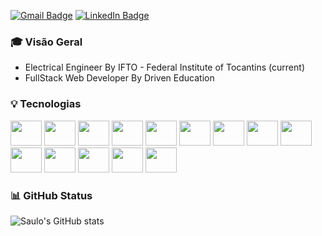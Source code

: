 [![Gmail Badge](https://img.shields.io/badge/-Gmail-c14438?style=for-the-badge&logo=Gmail&logoColor=white&link=mailto:saulodavi2001@gmail.com)](mailto:saulodavi2001@gmail.com)
[![LinkedIn Badge](https://img.shields.io/badge/LinkedIn-0077B5?style=for-the-badge&logo=linkedin&logoColor=white&link=www.linkedin.com/in/saulodavimairesseramos
)](www.linkedin.com/in/saulodavimairesseramos
)

### :mortar_board: Visão Geral

- Electrical Engineer By IFTO - Federal Institute of Tocantins (current)
- FullStack Web Developer By Driven Education

### :bulb: Tecnologias
<img src="https://cdn.jsdelivr.net/gh/devicons/devicon/icons/react/react-original.svg" width="50" height="40"/> <img src="https://cdn.jsdelivr.net/gh/devicons/devicon/icons/javascript/javascript-original.svg" width="50" height="40"/>  <img src="https://cdn.jsdelivr.net/gh/devicons/devicon/icons/html5/html5-original.svg" width="50" height="40"/> <img src="https://cdn.jsdelivr.net/gh/devicons/devicon/icons/css3/css3-original.svg" width="50" height="40"/> <img src="https://cdn.jsdelivr.net/gh/devicons/devicon/icons/c/c-original.svg" width="50" height="40"/> <img src="https://cdn.jsdelivr.net/gh/devicons/devicon/icons/linux/linux-original.svg" width="50" height="40"/> <img src="https://cdn.jsdelivr.net/gh/devicons/devicon/icons/git/git-original.svg" width="50" height="40"/> <img src="https://cdn.jsdelivr.net/gh/devicons/devicon/icons/mongodb/mongodb-original.svg" width="50" height="40"/> <img src="https://cdn.jsdelivr.net/gh/devicons/devicon/icons/postgresql/postgresql-plain.svg" width="50" height="40"/> <img src="https://cdn.jsdelivr.net/gh/devicons/devicon/icons/nodejs/nodejs-original.svg" width="50" height="40"/> <img src="https://cdn.jsdelivr.net/gh/devicons/devicon/icons/typescript/typescript-plain.svg" width="50" height="40"/> <img src="https://cdn.jsdelivr.net/gh/devicons/devicon/icons/docker/docker-plain.svg" width="50" height="40"/> <img src="https://cdn.jsdelivr.net/gh/devicons/devicon/icons/jest/jest-plain.svg" width="50" height="40"/> <img src="https://cdn.jsdelivr.net/gh/devicons/devicon/icons/redis/redis-original.svg" width="50" height="40"/>

### :bar_chart: GitHub Status

![Saulo's GitHub stats](https://github-readme-stats.vercel.app/api?username=saulomairesse&show_icons=true&theme=dracula)
